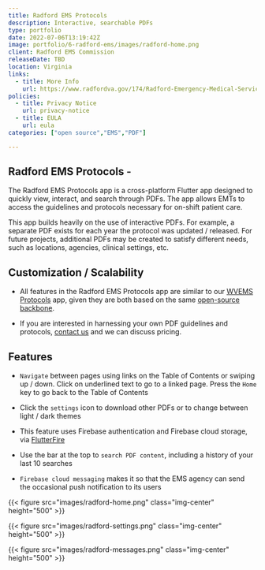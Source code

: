 ```yaml
---
title: Radford EMS Protocols
description: Interactive, searchable PDFs
type: portfolio
date: 2022-07-06T13:19:42Z
image: portfolio/6-radford-ems/images/radford-home.png
client: Radford EMS Commission
releaseDate: TBD
location: Virginia
links: 
  - title: More Info
    url: https://www.radfordva.gov/174/Radford-Emergency-Medical-Services-Commi
policies:
  - title: Privacy Notice
    url: privacy-notice
  - title: EULA
    url: eula
categories: ["open source","EMS","PDF"]

---
```

## Radford EMS Protocols -

The Radford EMS Protocols app is a cross-platform Flutter app designed to quickly view, interact, and search through PDFs. The app allows EMTs to access the guidelines and protocols necessary for on-shift patient care.

This app builds heavily on the use of interactive PDFs. For example, a separate PDF exists for each year the protocol was updated / released. For future projects, additional PDFs may be created to satisfy different needs, such as locations, agencies, clinical settings, etc.

## Customization / Scalability

- All features in the Radford EMS Protocols app are similar to our [WVEMS Protocols](https://mayjuun.com/portfolio/3-wvems-protocols/) app, given they are both based on the same [open-source backbone](https://github.com/MayJuun/wvems_protocols).

- If you are interested in harnessing your own PDF guidelines and protocols, [contact us](https://mayjuun.com/contact/) and we can discuss pricing.

## Features

- `Navigate` between pages using links on the Table of Contents or swiping up / down. Click on underlined text to go to a linked page. Press the `Home` key to go back to the Table of Contents

- Click the `settings` icon to download other PDFs or to change between light / dark themes

- This feature uses Firebase authentication and Firebase cloud storage, via [FlutterFire](https://firebase.flutter.dev)

- Use the bar at the top to `search PDF content`, including a history of your last 10 searches

- `Firebase cloud messaging` makes it so that the EMS agency can send the occasional push notification to its users

{{< figure src="images/radford-home.png" class="img-center" height="500" >}}

{{< figure src="images/radford-settings.png" class="img-center" height="500" >}}

{{< figure src="images/radford-messages.png" class="img-center" height="500" >}}
